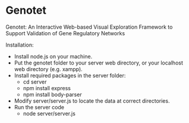Genotet
=======

Genotet: An Interactive Web-based Visual Exploration Framework to Support Validation of Gene Regulatory Networks


Installation:

- Install node.js on your machine.
- Put the genotet folder to your server web directory, or your localhost web directory (e.g. xampp).
- Install required packages in the server folder:
  * cd server
  * npm install express
  * npm install body-parser
- Modify server/server.js to locate the data at correct directories.
- Run the server code
  * node server/server.js

